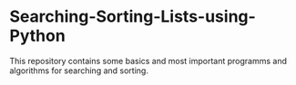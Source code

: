 # Searching-Sorting-Lists-using-Python
This repository contains some basics and most important programms and algorithms for searching and sorting.
